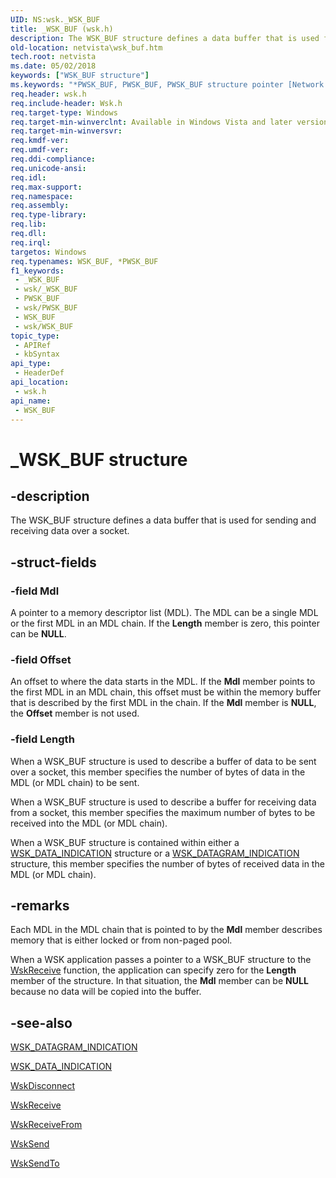 ```yaml
---
UID: NS:wsk._WSK_BUF
title: _WSK_BUF (wsk.h)
description: The WSK_BUF structure defines a data buffer that is used for sending and receiving data over a socket.
old-location: netvista\wsk_buf.htm
tech.root: netvista
ms.date: 05/02/2018
keywords: ["WSK_BUF structure"]
ms.keywords: "*PWSK_BUF, PWSK_BUF, PWSK_BUF structure pointer [Network Drivers Starting with Windows Vista], WSK_BUF, WSK_BUF structure [Network Drivers Starting with Windows Vista], _WSK_BUF, netvista.wsk_buf, wsk/PWSK_BUF, wsk/WSK_BUF, wskref_38d35e0c-e08d-4be7-b5c8-0559774d5de0.xml"
req.header: wsk.h
req.include-header: Wsk.h
req.target-type: Windows
req.target-min-winverclnt: Available in Windows Vista and later versions of the Windows operating   systems.
req.target-min-winversvr: 
req.kmdf-ver: 
req.umdf-ver: 
req.ddi-compliance: 
req.unicode-ansi: 
req.idl: 
req.max-support: 
req.namespace: 
req.assembly: 
req.type-library: 
req.lib: 
req.dll: 
req.irql: 
targetos: Windows
req.typenames: WSK_BUF, *PWSK_BUF
f1_keywords:
 - _WSK_BUF
 - wsk/_WSK_BUF
 - PWSK_BUF
 - wsk/PWSK_BUF
 - WSK_BUF
 - wsk/WSK_BUF
topic_type:
 - APIRef
 - kbSyntax
api_type:
 - HeaderDef
api_location:
 - wsk.h
api_name:
 - WSK_BUF
---
```


# _WSK_BUF structure


## -description

The WSK_BUF structure defines a data buffer that is used for sending and receiving data over a
  socket.

## -struct-fields

### -field Mdl

A pointer to a memory descriptor list (MDL). The MDL can be a single MDL or the first MDL in an
     MDL chain. If the 
     <b>Length</b> member is zero, this pointer can be <b>NULL</b>.

### -field Offset

An offset to where the data starts in the MDL. If the 
     <b>Mdl</b> member points to the first MDL in an MDL chain, this offset must be within the memory buffer
     that is described by the first MDL in the chain. If the 
     <b>Mdl</b> member is <b>NULL</b>, the 
     <b>Offset</b> member is not used.

### -field Length

When a WSK_BUF structure is used to describe a buffer of data to be sent over a socket, this
     member specifies the number of bytes of data in the MDL (or MDL chain) to be sent.
     

When a WSK_BUF structure is used to describe a buffer for receiving data from a socket, this member
     specifies the maximum number of bytes to be received into the MDL (or MDL chain).

When a WSK_BUF structure is contained within either a 
     <a href="/windows-hardware/drivers/ddi/wsk/ns-wsk-_wsk_data_indication">WSK_DATA_INDICATION</a> structure or a 
     <a href="/windows-hardware/drivers/ddi/wsk/ns-wsk-_wsk_datagram_indication">WSK_DATAGRAM_INDICATION</a> structure,
     this member specifies the number of bytes of received data in the MDL (or MDL chain).

## -remarks

Each MDL in the MDL chain that is pointed to by the 
    <b>Mdl</b> member describes memory that is either locked or from non-paged pool.

When a WSK application passes a pointer to a WSK_BUF structure to the 
    <a href="/windows-hardware/drivers/ddi/wsk/nc-wsk-pfn_wsk_receive">WskReceive</a> function, the application can
    specify zero for the 
    <b>Length</b> member of the structure. In that situation, the 
    <b>Mdl</b> member can be <b>NULL</b> because no data will be copied into the buffer.

## -see-also

<a href="/windows-hardware/drivers/ddi/wsk/ns-wsk-_wsk_datagram_indication">WSK_DATAGRAM_INDICATION</a>



<a href="/windows-hardware/drivers/ddi/wsk/ns-wsk-_wsk_data_indication">WSK_DATA_INDICATION</a>



<a href="/windows-hardware/drivers/ddi/wsk/nc-wsk-pfn_wsk_disconnect">WskDisconnect</a>



<a href="/windows-hardware/drivers/ddi/wsk/nc-wsk-pfn_wsk_receive">WskReceive</a>



<a href="/windows-hardware/drivers/ddi/wsk/nc-wsk-pfn_wsk_receive_from">WskReceiveFrom</a>



<a href="/windows-hardware/drivers/ddi/wsk/nc-wsk-pfn_wsk_send">WskSend</a>



<a href="/windows-hardware/drivers/ddi/wsk/nc-wsk-pfn_wsk_send_to">WskSendTo</a>
